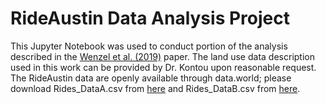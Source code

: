 # RideAustin Data Analysis Project

This Jupyter Notebook was used to conduct portion of the analysis described in the [Wenzel et al. (2019)](https://doi.org/10.1016/j.trd.2019.03.005) paper. The land use data description used in this work can be provided by Dr. Kontou upon reasonable request. The RideAustin data are openly available through data.world; please download Rides_DataA.csv from [here](https://data.world/ride-austin/ride-austin-june-6-april-13) and Rides_DataB.csv from [here](https://data.world/ride-austin/ride-austin-june-6-april-13-part-2).
